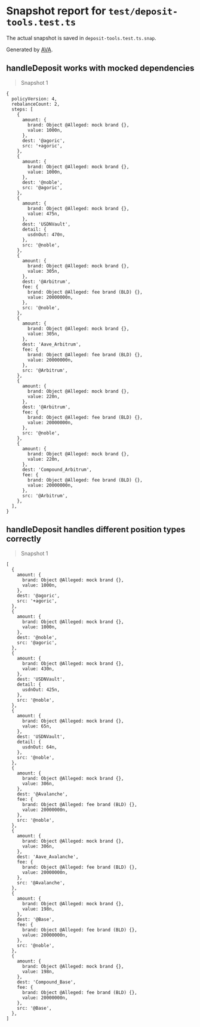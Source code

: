 # Snapshot report for `test/deposit-tools.test.ts`

The actual snapshot is saved in `deposit-tools.test.ts.snap`.

Generated by [AVA](https://avajs.dev).

## handleDeposit works with mocked dependencies

> Snapshot 1

    {
      policyVersion: 4,
      rebalanceCount: 2,
      steps: [
        {
          amount: {
            brand: Object @Alleged: mock brand {},
            value: 1000n,
          },
          dest: '@agoric',
          src: '+agoric',
        },
        {
          amount: {
            brand: Object @Alleged: mock brand {},
            value: 1000n,
          },
          dest: '@noble',
          src: '@agoric',
        },
        {
          amount: {
            brand: Object @Alleged: mock brand {},
            value: 475n,
          },
          dest: 'USDNVault',
          detail: {
            usdnOut: 470n,
          },
          src: '@noble',
        },
        {
          amount: {
            brand: Object @Alleged: mock brand {},
            value: 305n,
          },
          dest: '@Arbitrum',
          fee: {
            brand: Object @Alleged: fee brand (BLD) {},
            value: 20000000n,
          },
          src: '@noble',
        },
        {
          amount: {
            brand: Object @Alleged: mock brand {},
            value: 305n,
          },
          dest: 'Aave_Arbitrum',
          fee: {
            brand: Object @Alleged: fee brand (BLD) {},
            value: 20000000n,
          },
          src: '@Arbitrum',
        },
        {
          amount: {
            brand: Object @Alleged: mock brand {},
            value: 220n,
          },
          dest: '@Arbitrum',
          fee: {
            brand: Object @Alleged: fee brand (BLD) {},
            value: 20000000n,
          },
          src: '@noble',
        },
        {
          amount: {
            brand: Object @Alleged: mock brand {},
            value: 220n,
          },
          dest: 'Compound_Arbitrum',
          fee: {
            brand: Object @Alleged: fee brand (BLD) {},
            value: 20000000n,
          },
          src: '@Arbitrum',
        },
      ],
    }

## handleDeposit handles different position types correctly

> Snapshot 1

    [
      {
        amount: {
          brand: Object @Alleged: mock brand {},
          value: 1000n,
        },
        dest: '@agoric',
        src: '+agoric',
      },
      {
        amount: {
          brand: Object @Alleged: mock brand {},
          value: 1000n,
        },
        dest: '@noble',
        src: '@agoric',
      },
      {
        amount: {
          brand: Object @Alleged: mock brand {},
          value: 430n,
        },
        dest: 'USDNVault',
        detail: {
          usdnOut: 425n,
        },
        src: '@noble',
      },
      {
        amount: {
          brand: Object @Alleged: mock brand {},
          value: 65n,
        },
        dest: 'USDNVault',
        detail: {
          usdnOut: 64n,
        },
        src: '@noble',
      },
      {
        amount: {
          brand: Object @Alleged: mock brand {},
          value: 306n,
        },
        dest: '@Avalanche',
        fee: {
          brand: Object @Alleged: fee brand (BLD) {},
          value: 20000000n,
        },
        src: '@noble',
      },
      {
        amount: {
          brand: Object @Alleged: mock brand {},
          value: 306n,
        },
        dest: 'Aave_Avalanche',
        fee: {
          brand: Object @Alleged: fee brand (BLD) {},
          value: 20000000n,
        },
        src: '@Avalanche',
      },
      {
        amount: {
          brand: Object @Alleged: mock brand {},
          value: 198n,
        },
        dest: '@Base',
        fee: {
          brand: Object @Alleged: fee brand (BLD) {},
          value: 20000000n,
        },
        src: '@noble',
      },
      {
        amount: {
          brand: Object @Alleged: mock brand {},
          value: 198n,
        },
        dest: 'Compound_Base',
        fee: {
          brand: Object @Alleged: fee brand (BLD) {},
          value: 20000000n,
        },
        src: '@Base',
      },
    ]
